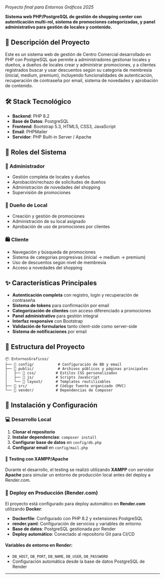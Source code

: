*Proyecto final para Entornos Gráficos 2025*

**Sistema web PHP/PostgreSQL de gestión de shopping center con autenticación multi-rol, sistema de promociones categorizadas, y panel administrativo para gestión de locales y contenido.**

## 🏢 Descripción del Proyecto

Este es un sistema web de gestión de Centro Comercial desarrollado en PHP con PostgreSQL que permite a administradores gestionar locales y dueños, a dueños de locales crear y administrar promociones, y a clientes registrados buscar y usar descuentos según su categoría de membresía (inicial, medium, premium), incluyendo funcionalidades de autenticación, recuperación de contraseña por email, sistema de novedades y aprobación de contenido.

## 🛠️ Stack Tecnológico

- **Backend**: PHP 8.2
- **Base de Datos**: PostgreSQL
- **Frontend**: Bootstrap 5.3, HTML5, CSS3, JavaScript
- **Email**: PHPMailer
- **Servidor**: PHP Built-in Server / Apache

## 👥 Roles del Sistema

### 🔧 Administrador
- Gestión completa de locales y dueños
- Aprobación/rechazo de solicitudes de dueños
- Administración de novedades del shopping
- Supervisión de promociones

### 🏪 Dueño de Local
- Creación y gestión de promociones
- Administración de su local asignado
- Aprobación de uso de promociones por clientes

### 🛍️ Cliente
- Navegación y búsqueda de promociones
- Sistema de categorías progresivas (inicial → medium → premium)
- Uso de descuentos según nivel de membresía
- Acceso a novedades del shopping

## ✨ Características Principales

- **Autenticación completa** con registro, login y recuperación de contraseña
- **Sistema de tokens** para confirmación por email
- **Categorización de clientes** con acceso diferenciado a promociones
- **Panel administrativo** para gestión integral
- **Interfaz responsive** con Bootstrap
- **Validación de formularios** tanto client-side como server-side
- **Sistema de notificaciones** por email

## 📁 Estructura del Proyecto

```
📦 EntornosGraficos/
├── 📂 config/           # Configuración de BD y email
├── 📂 public/           # Archivos públicos y páginas principales
│   ├── 📂 css/         # Estilos CSS personalizados
│   ├── 📂 js/          # Scripts JavaScript
│   └── 📂 layout/      # Templates reutilizables
├── 📂 src/             # Código fuente organizado (MVC)
└── 📂 vendor/          # Dependencias de Composer
```

## 🚀 Instalación y Configuración

### 💻 Desarrollo Local
1. **Clonar el repositorio**
2. **Instalar dependencias**: `composer install`
3. **Configurar base de datos** en `config/db.php`
4. **Configurar email** en `config/mail.php`

#### 🧪 Testing con XAMPP/Apache
Durante el desarrollo, el testing se realizó utilizando **XAMPP** con servidor **Apache** para simular un entorno de producción local antes del deploy a Render.com.

### 🐳 Deploy en Producción (Render.com)
El proyecto está configurado para deploy automático en **Render.com** utilizando **Docker**:

- **Dockerfile**: Configurado con PHP 8.2 y extensiones PostgreSQL
- **render.yaml**: Configuración de servicios y variables de entorno
- **Base de datos**: PostgreSQL gestionada por Render
- **Deploy automático**: Conectado al repositorio Git para CI/CD

#### Variables de entorno en Render:
- `DB_HOST`, `DB_PORT`, `DB_NAME`, `DB_USER`, `DB_PASSWORD`
- Configuración automática desde la base de datos PostgreSQL de Render

---


